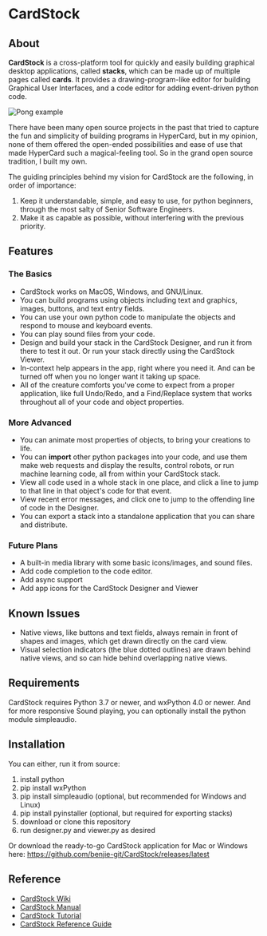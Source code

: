 # CardStock

## About

**CardStock** is a cross-platform tool for quickly and easily building graphical desktop applications, called **stacks**, which can be made up of multiple pages called **cards**.  It provides a drawing-program-like editor for building Graphical User Interfaces, and a code editor for adding event-driven python code.

![Pong example](https://github.com/benjie-git/CardStock/wiki/images/pong.png?raw=true)

There have been many open source projects in the past that tried to capture the fun and simplicity of building programs in HyperCard, but in my opinion, none of them offered the open-ended possibilities and ease of use that made HyperCard such a magical-feeling tool.  So in the grand open source tradition, I built my own.

The guiding principles behind my vision for CardStock are the following, in order of importance:
1. Keep it understandable, simple, and easy to use, for python beginners, through the most salty of Senior Software Engineers.
2. Make it as capable as possible, without interfering with the previous priority.

## Features

### The Basics
* CardStock works on MacOS, Windows, and GNU/Linux.
* You can build programs using objects including text and graphics, images, buttons, and text entry fields.
* You can use your own python code to manipulate the objects and respond to mouse and keyboard events.
* You can play sound files from your code.
* Design and build your stack in the CardStock Designer, and run it from there to test it out.  Or run your stack directly using the CardStock Viewer.
* In-context help appears in the app, right where you need it.  And can be turned off when you no longer want it taking up space.
* All of the creature comforts you've come to expect from a proper application, like full Undo/Redo, and a Find/Replace system that works throughout all of your code and object properties.

### More Advanced
* You can animate most properties of objects, to bring your creations to life.
* You can **import** other python packages into your code, and use them make web requests and display the results, control robots, or run machine learning code, all from within your CardStock stack.
* View all code used in a whole stack in one place, and click a line to jump to that line in that object's code for that event.
* View recent error messages, and click one to jump to the offending line of code in the Designer.
* You can export a stack into a standalone application that you can share and distribute.

### Future Plans
* A built-in media library with some basic icons/images, and sound files.
* Add code completion to the code editor.
* Add async support
* Add app icons for the CardStock Designer and Viewer

## Known Issues
* Native views, like buttons and text fields, always remain in front of shapes and images, which get drawn directly on the card view.
* Visual selection indicators (the blue dotted outlines) are drawn behind native views, and so can hide behind overlapping native views.

## Requirements
CardStock requires Python 3.7 or newer, and wxPython 4.0 or newer.  And for more responsive Sound playing, you can optionally install the python module simpleaudio.

## Installation
You can either, run it from source:
1. install python
2. pip install wxPython
3. pip install simpleaudio (optional, but recommended for Windows and Linux)
3. pip install pyinstaller (optional, but required for exporting stacks)
4. download or clone this repository
5. run designer.py and viewer.py as desired

Or download the ready-to-go CardStock application for Mac or Windows here:
https://github.com/benjie-git/CardStock/releases/latest

## Reference
* [CardStock Wiki](https://github.com/benjie-git/CardStock/wiki)
* [CardStock Manual](https://github.com/benjie-git/CardStock/wiki/Manual)
* [CardStock Tutorial](https://github.com/benjie-git/CardStock/wiki/Tutorial)
* [CardStock Reference Guide](https://github.com/benjie-git/CardStock/wiki/Reference)
